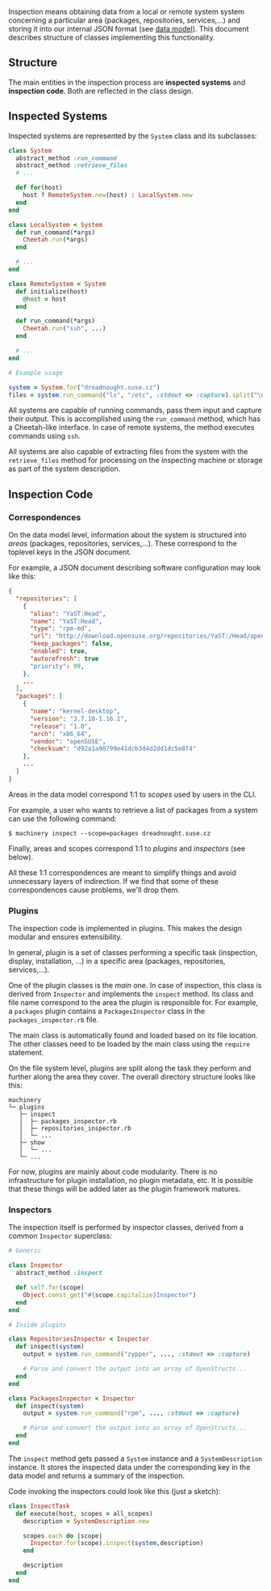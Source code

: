 Inspection means obtaining data from a local or remote system system
concerning a particular area (packages, repositories, services,...) and
storing it into our internal JSON format (see [data model](Data-Model)). This
document describes structure of classes implementing this functionality.

## Structure

The main entities in the inspection process are **inspected systems** and
**inspection code**. Both are reflected in the class design.

## Inspected Systems

Inspected systems are represented by the `System` class and its subclasses:

```ruby
class System
  abstract_method :run_command
  abstract_method :retrieve_files
  # ...

  def for(host)
    host ? RemoteSystem.new(host) : LocalSystem.new
  end
end

class LocalSystem < System
  def run_command(*args)
    Cheetah.run(*args)
  end

  # ...
end

class RemoteSystem < System
  def initialize(host)
    @host = host
  end

  def run_command(*args)
    Cheetah.run("ssh", ...)
  end

  # ...
end

# Example usage

system = System.for("dreadnought.suse.cz")
files = system.run_command("ls", "/etc", :stdout => :capture).split("\n")
```

All systems are capable of running commands, pass them input and capture their
output. This is accomplished using the `run_command` method, which has a
Cheetah-like interface. In case of remote systems, the method executes
commands using `ssh`.

All systems are also capable of extracting files from the system with the
`retrieve_files` method for processing on the inspecting machine or storage as
part of the system description.


## Inspection Code

### Correspondences

On the data model level, information about the system is structured into
*areas* (packages, repositories, services,...). These correspond to the
toplevel keys in the JSON document.

For example, a JSON document describing software configuration may look like this:

```json
{
  "repositories": [
    {
      "alias": "YaST:Head",
      "name": "YaST:Head",
      "type": "rpm-md",
      "url": "http://download.opensuse.org/repositories/YaST:/Head/openSUSE_12.3/",
      "keep_packages": false,
      "enabled": true,
      "autorefresh": true
      "priority": 99,
    },
    ...
  ],
  "packages": [
    {
      "name": "kernel-desktop",
      "version": "3.7.10-1.16.1",
      "release": "1.0",
      "arch": "x86_64",
      "vendor": "openSUSE",
      "checksum": "d92a1a90799e41dcb3d4d2dd1dc5e8f4"
    },
    ...
  ]
}
```

Areas in the data model correspond 1:1 to *scopes* used by users in the CLI.

For example, a user who wants to retrieve a list of packages from a system can
use the following command:

    $ machinery inspect --scope=packages dreadnought.suse.cz

Finally, areas and scopes correspond 1:1 to *plugins* and *inspectors* (see below).

All these 1:1 correspondences are meant to simplify things and avoid
unnecessary layers of indirection. If we find that some of these
correspondences cause problems, we'll drop them.

### Plugins

The inspection code is implemented in plugins. This makes the design modular
and ensures extensibility.

In general, plugin is a set of classes performing a specific task (inspection,
display, installation, ...) in a specific area (packages, repositories, services,...).

One of the plugin classes is the *main* one. In case of inspection, this class
is derived from `Inspector` and implements the `inspect` method. Its class and
file name correspond to the area the plugin is responsible for. For example, a
`packages` plugin contains a `PackagesInspector` class in the
`packages_inspector.rb` file.

The main class is automatically found and loaded based on its file
location. The other classes need to be loaded by the main class using the
`require` statement.

On the file system level, plugins are split along the task they perform and
further along the area they cover. The overall directory structure looks like
this:

    machinery
    └─ plugins
       ├─ inspect
       │  ├─ packages_inspector.rb
       │  ├─ repositories_inspector.rb
       │  └─ ...
       ├─ show
       │  └─ ...
       └─ ...

For now, plugins are mainly about code modularity. There is no infrastructure
for plugin installation, no plugin metadata, etc. It is possible that these
things will be added later as the plugin framework matures.

### Inspectors

The inspection itself is performed by inspector classes, derived from a common
`Inspector` superclass:

```ruby
# Generic

class Inspector
  abstract_method :inspect

  def self.for(scope)
    Object.const_get("#{scope.capitalize}Inspector")
  end
end

# Inside plugins

class RepositoriesInspector < Inspector
  def inspect(system)
    output = system.run_command("zypper", ..., :stdout => :capture)

    # Parse and convert the output into an array of OpenStructs...
  end
end

class PackagesInspector < Inspector
  def inspect(system)
    output = system.run_command("rpm", ..., :stdout => :capture)

    # Parse and convert the output into an array of OpenStructs...
  end
end
```

The `inspect` method gets passed a `System` instance and a `SystemDescription`
instance. It stores the inspected data under the corresponding key in the data
model and returns a summary of the inspection.

Code invoking the inspectors could look like this (just a sketch):

```ruby
class InspectTask
  def execute(host, scopes = all_scopes)
    description = SystemDescription.new

    scopes.each do |scope|
      Inspector.for(scope).inspect(system,description)
    end

    description
  end
end
```
